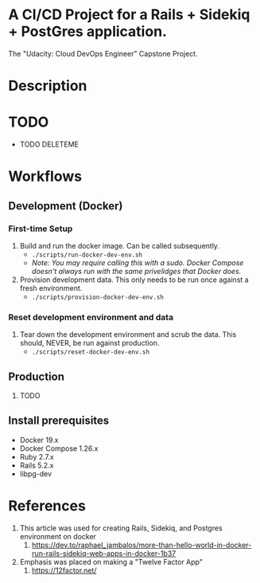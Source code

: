 # A CI/CD Project for a Rails + Sidekiq + PostGres application.
The "Udacity: Cloud DevOps Engineer" Capstone Project.

# Description

# TODO
- TODO DELETEME

# Workflows
## Development (Docker)
### First-time Setup
1. Build and run the docker image. Can be called subsequently.
    - `./scripts/run-docker-dev-env.sh`
    - _Note: You may require calling this with a sudo. Docker Compose doesn't always run with the same privelidges that Docker does._
1. Provision development data. This only needs to be run once against a fresh environment.
    - `./scripts/provision-docker-dev-env.sh`

### Reset development environment and data
1. Tear down the development environment and scrub the data. This should, NEVER, be run against production.
    - `./scripts/reset-docker-dev-env.sh`

## Production
1. TODO

## Install prerequisites
- Docker 19.x
- Docker Compose 1.26.x
- Ruby 2.7.x
- Rails 5.2.x
- libpg-dev

# References
1. This article was used for creating Rails, Sidekiq, and Postgres environment on docker 
    1. https://dev.to/raphael_jambalos/more-than-hello-world-in-docker-run-rails-sidekiq-web-apps-in-docker-1b37
2. Emphasis was placed on making a "Twelve Factor App"
    1. https://12factor.net/